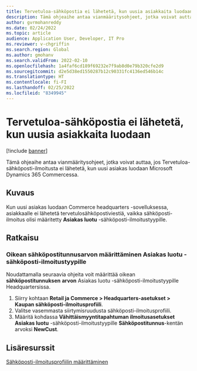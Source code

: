 ```yaml
---
title: Tervetuloa-sähköpostia ei lähetetä, kun uusia asiakkaita luodaan
description: Tämä ohjeaihe antaa vianmääritysohjeet, jotka voivat auttaa, jos Tervetuloa-sähköposti-ilmoitusta ei lähetetä, kun uusi asiakas luodaan Microsoft Dynamics 365 Commercessa.
author: gvrmohanreddy
ms.date: 02/24/2022
ms.topic: article
audience: Application User, Developer, IT Pro
ms.reviewer: v-chgriffin
ms.search.region: Global
ms.author: gmohanv
ms.search.validFrom: 2022-02-10
ms.openlocfilehash: 1a4faf6cd189f69232e7f9ab8d0e79b320cfe2d9
ms.sourcegitcommit: d2e5d38ed1550287b12c90331fc4136ed546b14c
ms.translationtype: HT
ms.contentlocale: fi-FI
ms.lasthandoff: 02/25/2022
ms.locfileid: "8349945"
---
```

# <a name="welcome-email-is-not-sent-when-new-customers-are-created"></a>Tervetuloa-sähköpostia ei lähetetä, kun uusia asiakkaita luodaan

[!include [banner](../../includes/banner.md)]

Tämä ohjeaihe antaa vianmääritysohjeet, jotka voivat auttaa, jos Tervetuloa-sähköposti-ilmoitusta ei lähetetä, kun uusi asiakas luodaan Microsoft Dynamics 365 Commercessa.

## <a name="description"></a>Kuvaus

Kun uusi asiakas luodaan Commerce headquarters -sovelluksessa, asiakkaalle ei lähetetä tervetulosähköpostiviestiä, vaikka sähköposti-ilmoitus olisi määritetty **Asiakas luotu** -sähköposti-ilmoitustyypille.

## <a name="resolution"></a>Ratkaisu

### <a name="set-the-correct-email-id-value-for-the-customer-created-email-notification-type"></a>Oikean sähköpostitunnusarvon määrittäminen Asiakas luotu -sähköposti-ilmoitustyypille

Noudattamalla seuraavia ohjeita voit määrittää oikean **sähköpostitunnuksen** **arvon** Asiakas luotu -sähköposti-ilmoitustyypille Headquartersissa.

1. Siirry kohtaan **Retail ja Commerce \> Headquarters-asetukset \> Kaupan sähköposti-ilmoitusprofiili**.
1. Valitse vasemmasta siirtymisruudusta sähköposti-ilmoitusprofiili.
1. Määritä kohdassa **Vähittäismyyntitapahtuman ilmoitusasetukset** **Asiakas luotu** -sähköposti-ilmoitustyypille **Sähköpostitunnus**-kentän arvoksi **NewCust**.

## <a name="additional-resources"></a>Lisäresurssit

[Sähköposti-ilmoitusprofiilin määrittäminen](../email-notification-profiles.md)
